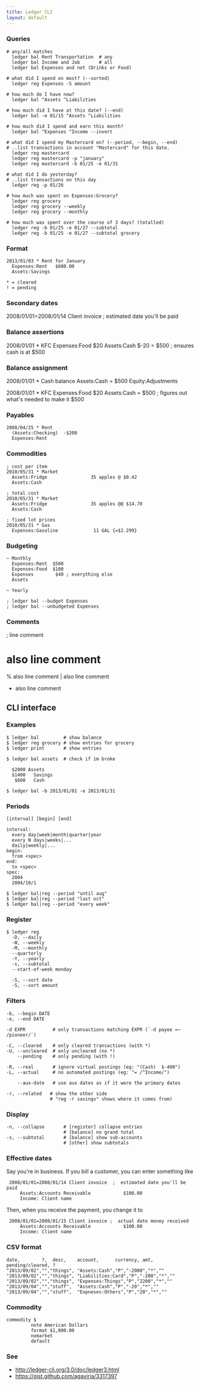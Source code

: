 ```yaml
---
title: Ledger CLI
layout: default
---
```


### Queries

    # any/all matches
      ledger bal Rent Transportation  # any
      ledger bal Income and Job       # all
      ledger bal Expenses and not (Drinks or Food)

    # what did I spend on most? (--sorted)
      ledger reg Expenses -S amount

    # how much do I have now?
      ledger bal ^Assets ^Liabilities

    # how much did I have at this date? (--end)
      ledger bal -e 01/15 ^Assets ^Liabilities

    # how much did I spend and earn this month?
      ledger bal ^Expenses ^Income --invert

    # what did I spend my Mastercard on? (--period, --begin, --end)
    # ..list transactions in account "Mastercard" for this date.
      ledger reg mastercard
      ledger reg mastercard -p "january"
      ledger reg mastercard -b 01/25 -e 01/31

    # what did I do yesterday?
    # ..list transactions on this day
      ledger reg -p 01/26

    # how much was spent on Expenses:Grocery?
      ledger reg grocery
      ledger reg grocery --weekly
      ledger reg grocery --monthly

    # how much was spent over the course of 3 days? (totalled)
      ledger reg -b 01/25 -e 01/27 --subtotal
      ledger reg -b 01/25 -e 01/27 --subtotal grocery

### Format

    2013/01/03 * Rent for January
      Expenses:Rent   $600.00
      Assets:Savings

    * = cleared
    ! = pending

### Secondary dates

   2008/01/01=2008/01/14 Client invoice  ;  estimated date you'll be paid

### Balance assertions

   2008/01/01 * KFC
     Expenses:Food  $20
     Assets:Cash   $-20  = $500 ; ensures cash is at $500

### Balance assignment

   2008/01/01 * Cash balance
     Assets:Cash   = $500
     Equity:Adjustments

   2008/01/01 * KFC
     Expenses:Food  $20
     Assets:Cash   = $500 ; figures out what's needed to make it $500

### Payables

    2008/04/25 * Rent
      (Assets:Checking)  -$200
      Expenses:Rent

### Commodities

    ; cost per item
    2010/05/31 * Market
      Assets:Fridge                35 apples @ $0.42
      Assets:Cash

    ; total cost
    2010/05/31 * Market
      Assets:Fridge                35 apples @@ $14.70
      Assets:Cash

    ; fixed lot prices
    2010/05/31 * Gas
      Expenses:Gasoline             11 GAL {=$2.299}


### Budgeting

    ~ Monthly
      Expenses:Rent  $500
      Expenses:Food  $100
      Expenses        $40 ; everything else
      Assets

    ~ Yearly

    ; ledger bal --budget Expenses
    ; ledger bal --unbudgeted Expenses

### Comments

   ; line comment
   # also line comment
   % also line comment
   | also line comment
   * also line comment

CLI interface
-------------

### Examples

    $ ledger bal         # show balance
    $ ledger reg grocery # show entries for grocery
    $ ledger print       # show entries

    $ ledger bal assets  # check if im broke

      $2000 Assets
      $1400   Savings
       $600   Cash

    $ ledger bal -b 2013/01/01 -e 2013/01/31

### Periods

    [interval] [begin] [end]

    interval:
      every day|week|month|quarter|year
      every N days|weeks|...
      daily|weekly|...
    begin:
      from <spec>
    end:
      to <spec>
    spec:
      2004
      2004/10/1

    $ ledger bal|reg --period "until aug"
    $ ledger bal|reg --period "last oct"
    $ ledger bal|reg --period "every week"

### Register

    $ ledger reg
      -D, --daily
      -W, --weekly
      -M, --monthly
      --quarterly
      -Y, --yearly
      -s, --subtotal
      --start-of-week monday

      -S, --sort date
      -S, --sort amount

### Filters

    -b, --begin DATE
    -e, --end DATE

    -d EXPR          # only transactions matching EXPR (`-d payee =~ /pioneer/`)

    -C, --cleared    # only cleared transactions (with *)
    -U, --uncleared  # only uncleared (no *)
        --pending    # only pending (with !)

    -R, --real       # ignore virtual postings (eg: "(Cash)  $-400")
    -L, --actual     # no automated postings (eg: "= /^Income/")

        --aux-date   # use aux dates as if it were the primary dates

    -r, --related   # show the other side
                    # "reg -r savings" shows where it comes from)

### Display

    -n, --collapse       # [register] collapse entries
                         # [balance] no grand total
    -s, --subtotal       # [balance] show sub-accounts
                         # [other] show subtotals

### Effective dates

Say you're in business. If you bill a customer, you can enter something like

     2008/01/01=2008/01/14 Client invoice  ;  estimated date you'll be paid
         Assets:Accounts Receivable            $100.00
         Income: Client name

Then, when you receive the payment, you change it to

     2008/01/01=2008/01/15 Client invoice ;  actual date money received
         Assets:Accounts Receivable            $100.00
         Income: Client name

### CSV format

    date,        ?,  desc,    account,      currency, amt, pending/cleared, ?
    "2013/09/02","","things", "Assets:Cash","P","-2000","*",""
    "2013/09/02","","things", "Liabilities:Card","P","-200","*",""
    "2013/09/02","","things", "Expenses:Things","P","2200","*",""
    "2013/09/04","","stuff",  "Assets:Cash","P","-20","*",""
    "2013/09/04","","stuff",  "Expneses:Others","P","20","*",""

### Commodity

    commodity $
             note American Dollars
             format $1,000.00
             nomarket
             default

### See

 * http://ledger-cli.org/3.0/doc/ledger3.html
 * https://gist.github.com/agaviria/3317397
